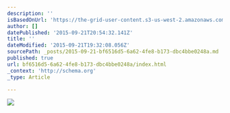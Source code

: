 ```yaml
---
description: ''
isBasedOnUrl: 'https://the-grid-user-content.s3-us-west-2.amazonaws.com/778c0818-9936-469b-9efa-d8a897e33b5a.jpg'
author: []
datePublished: '2015-09-21T20:54:32.141Z'
title: ''
dateModified: '2015-09-21T19:32:08.056Z'
sourcePath: _posts/2015-09-21-bf6516d5-6a62-4fe8-b173-dbc4bbe0248a.md
published: true
url: bf6516d5-6a62-4fe8-b173-dbc4bbe0248a/index.html
_context: 'http://schema.org'
_type: Article

---
```

![](https://the-grid-user-content.s3-us-west-2.amazonaws.com/778c0818-9936-469b-9efa-d8a897e33b5a.jpg)